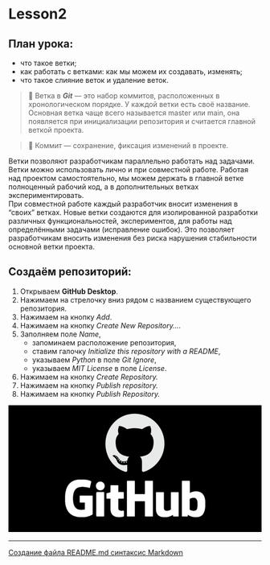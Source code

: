# Lesson2


## План урока:

* что такое ветки;<br/>
* как работать с ветками: как мы можем их создавать, изменять;<br/>
* что такое слияние веток и удаление веток.

>🧠 Ветка в ***Git*** — это набор коммитов, расположенных в хронологическом
порядке. У каждой ветки есть своё название. Основная ветка чаще всего
называется master или main, она появляется при инициализации 
репозитория и считается главной веткой проекта.

>🧠 Коммит — сохранение, фиксация изменений в проекте.

Ветки позволяют разработчикам параллельно работать над задачами. 
Ветки можно использовать лично и при совместной работе.
Работая над проектом самостоятельно, мы можем держать в главной ветке 
полноценный рабочий код, а в дополнительных ветках экспериментировать.<br/>
При совместной работе каждый разработчик вносит изменения в “своих” 
ветках.
Новые ветки создаются для изолированной разработки различных 
функциональностей, экспериментов, для работы над определёнными 
задачами (исправление ошибок). Это позволяет разработчикам вносить 
изменения без риска нарушения стабильности основной ветки проекта.

## Создаём репозиторий:

1. Открываем **GitHub Desktop**.
2. Нажимаем на стрелочку вниз рядом с названием существующего 
репозитория.
3. Нажимаем на кнопку *Add*.
4. Нажимаем на кнопку *Create New Repository…*.
5. Заполняем поле *Name*, 
   - запоминаем расположение репозитория, 
   - ставим галочку *Initialize this repository with a README*, 
   - указываем *Python* в поле *Git Ignore*, 
   - указываем *MIT License* в поле *License*. 
6. Нажимаем на кнопку *Create Repository.*
7. Нажимаем на кнопку *Publish repository.*
8. Нажимаем на кнопку *Publish Repository.*

 ![GitHub](GitHub.png)
***
 [Создание файла README.md синтаксис Markdown](https://youtu.be/syrGPPekLHQ)
